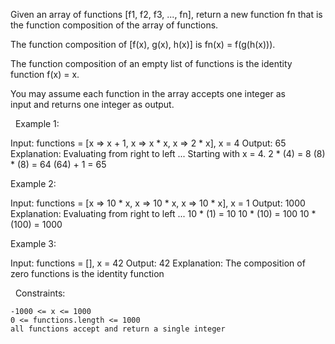 Given an array of functions [f1, f2, f3, ..., fn], return a new function fn that is the function composition of the array of functions.

The function composition of [f(x), g(x), h(x)] is fn(x) = f(g(h(x))).

The function composition of an empty list of functions is the identity function f(x) = x.

You may assume each function in the array accepts one integer as input and returns one integer as output.

 
Example 1:

Input: functions = [x => x + 1, x => x * x, x => 2 * x], x = 4
Output: 65
Explanation:
Evaluating from right to left ...
Starting with x = 4.
2 * (4) = 8
(8) * (8) = 64
(64) + 1 = 65


Example 2:

Input: functions = [x => 10 * x, x => 10 * x, x => 10 * x], x = 1
Output: 1000
Explanation:
Evaluating from right to left ...
10 * (1) = 10
10 * (10) = 100
10 * (100) = 1000


Example 3:

Input: functions = [], x = 42
Output: 42
Explanation:
The composition of zero functions is the identity function

 
Constraints:


	-1000 <= x <= 1000
	0 <= functions.length <= 1000
	all functions accept and return a single integer

